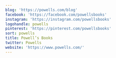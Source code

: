 ```yaml
---
blog: 'https://powells.com/blog'
facebook: 'https://facebook.com/powellsbooks'
instagram: 'https://instagram.com/powellsbooks'
logohandle: powells
pinterest: 'https://pinterest.com/powellsbooks'
sort: powells
title: Powell’s Books
twitter: Powells
website: 'https://www.powells.com/'
---
```

